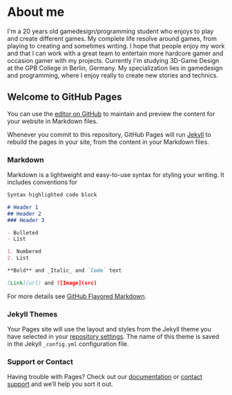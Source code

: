 # About me
I'm a 20 years old gamedesign/programming student who enjoys to play and create different games. My complete life resolve around games, from playing to creating and sometimes writing.
I hope that people enjoy my work and that I can work with a great team to entertain more hardcore gamer and occasion gamer with my projects.
Currently I'm studying 3D-Game Design at the GPB College in Berlin, Germany. My specialization lies in gamedesign and programming, where I enjoy really to create new stories and technics.

## Welcome to GitHub Pages

You can use the [editor on GitHub](https://github.com/CLina10/CLina10.github.io/edit/master/README.md) to maintain and preview the content for your website in Markdown files.

Whenever you commit to this repository, GitHub Pages will run [Jekyll](https://jekyllrb.com/) to rebuild the pages in your site, from the content in your Markdown files.

### Markdown

Markdown is a lightweight and easy-to-use syntax for styling your writing. It includes conventions for

```markdown
Syntax highlighted code block

# Header 1
## Header 2
### Header 3

- Bulleted
- List

1. Numbered
2. List

**Bold** and _Italic_ and `Code` text

[Link](url) and ![Image](src)
```

For more details see [GitHub Flavored Markdown](https://guides.github.com/features/mastering-markdown/).

### Jekyll Themes

Your Pages site will use the layout and styles from the Jekyll theme you have selected in your [repository settings](https://github.com/CLina10/CLina10.github.io/settings). The name of this theme is saved in the Jekyll `_config.yml` configuration file.

### Support or Contact

Having trouble with Pages? Check out our [documentation](https://help.github.com/categories/github-pages-basics/) or [contact support](https://github.com/contact) and we’ll help you sort it out.
